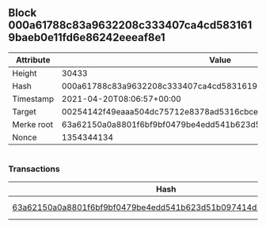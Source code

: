 ## Block 000a61788c83a9632208c333407ca4cd5831619baeb0e11fd6e86242eeeaf8e1

Attribute | Value
--- | ---
Height | 30433
Hash | 000a61788c83a9632208c333407ca4cd5831619baeb0e11fd6e86242eeeaf8e1
Timestamp | 2021-04-20T08:06:57+00:00
Target | 00254142f49eaaa504dc75712e8378ad5316cbcead634704b3734b6271167cc4
Merke root | 63a62150a0a8801f6bf9bf0479be4edd541b623d51b097414d7098f7f4b7fdce
Nonce | 1354344134

```

```

### Transactions

Hash | Amount
--- | ---
[63a62150a0a8801f6bf9bf0479be4edd541b623d51b097414d7098f7f4b7fdce](63a62150a0a8801f6bf9bf0479be4edd541b623d51b097414d7098f7f4b7fdce.md) | 10.00000000 SKEPTI 
